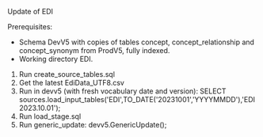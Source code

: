 Update of EDI

Prerequisites:
- Schema DevV5 with copies of tables concept, concept_relationship and concept_synonym from ProdV5, fully indexed.
- Working directory EDI.

1. Run create_source_tables.sql
2. Get the latest EdiData_UTF8.csv
3. Run in devv5 (with fresh vocabulary date and version): SELECT sources.load_input_tables('EDI',TO_DATE('20231001','YYYYMMDD'),'EDI 2023.10.01');
4. Run load_stage.sql
5. Run generic_update: devv5.GenericUpdate();